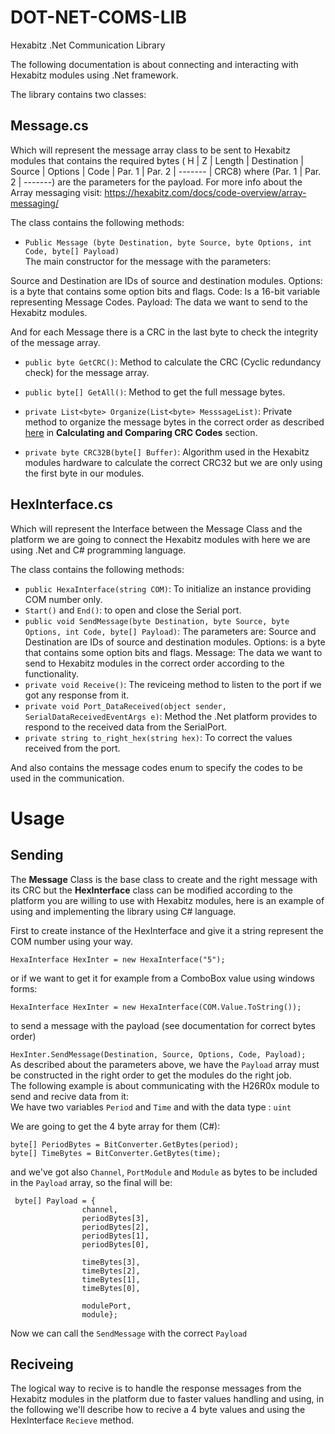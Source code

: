 # DOT-NET-COMS-LIB
Hexabitz .Net Communication Library




The following documentation is about connecting and interacting with Hexabitz modules using .Net framework.

The library contains two classes:

## Message.cs

Which will represent the message array class to be sent to Hexabitz modules that contains the required bytes ( H | Z | Length | Destination | Source | Options | Code | Par. 1 | Par. 2 | ------- | CRC8) where (Par. 1 | Par. 2 | -------)  are the parameters for the payload.
For more info about the Array messaging visit: https://hexabitz.com/docs/code-overview/array-messaging/

The class contains the following methods:

 	

* `Public Message (byte Destination, byte Source, byte Options, int Code, byte[] Payload)`   
The main constructor for the message with the parameters:

Source and Destination are IDs of source and destination modules.
Options: is a byte that contains some option bits and flags. 
Code: Is a 16-bit variable representing Message Codes.
Payload: The data we want to send to the Hexabitz modules.

And for each Message there is a CRC in the last byte to check the integrity of the message array.

 	

* `public byte GetCRC()`: Method to calculate the CRC (Cyclic redundancy check) for the message array.
 	

* `public byte[] GetAll()`: Method to get the full message bytes.
 	

* `private List<byte> Organize(List<byte> MesssageList)`: Private method to organize the message bytes in the correct order as described [here](https://hexabitz.com/docs/code-overview/array-messaging/ "https://hexabitz.com/docs/code-overview/array-messaging/") in **Calculating and Comparing CRC Codes** section.
 	

* `private byte CRC32B(byte[] Buffer)`: Algorithm used in the Hexabitz modules hardware to calculate the correct CRC32 but we are only using the first byte in our modules.


## HexInterface.cs

Which will represent the Interface between the Message Class and the platform we are going to connect the Hexabitz modules with here we are using .Net and C# programming language.


The class contains the following methods:
* `public HexaInterface(string COM)`: To initialize an instance providing COM number only.
* `Start()` and `End()`: to open and close the Serial port.
* `public void SendMessage(byte Destination, byte Source, byte Options, int Code, byte[] Payload)`: 
The parameters are:
Source and Destination are IDs of source and destination modules.
Options: is a byte that contains some option bits and flags.
Message: The data we want to send to Hexabitz modules in the correct order according to the functionality.
* `private void Receive()`: The reviceing method to listen to the port if we got any response from it.
* `private void Port_DataReceived(object sender, SerialDataReceivedEventArgs e)`: Method the .Net platform provides to respond to the received data from the SerialPort.
* `private string to_right_hex(string hex)`: To correct the values received from the port.

And also contains the message codes enum to specify the codes to be used in the communication.


# Usage

## Sending ##
The **Message** Class is the base class to create and the right message with its CRC but the **HexInterface** class can be modified according to the platform you are willing
to use with Hexabitz modules, here is an example of using and implementing the library using C# language.

First to create instance of the HexInterface and give it a string represent the COM number using your way.

`HexaInterface HexInter = new HexaInterface("5");`  

or if we want to get it for example from a ComboBox value using windows forms:  

`HexaInterface HexInter = new HexaInterface(COM.Value.ToString());`  

to send a message with the payload (see documentation for correct bytes order)  

`HexInter.SendMessage(Destination, Source, Options, Code, Payload);`  
As described about the parameters above, we have the `Payload` array must be constructed in the right order to get the modules do the right job.  
The following example is about communicating with the H26R0x module to send and recive data from it:  
We have two variables `Period` and `Time` and with the data type : `uint`  

We are going to get the 4 byte array for them (C#):  

`byte[] PeriodBytes = BitConverter.GetBytes(period);`  
`byte[] TimeBytes = BitConverter.GetBytes(time);`  

and we've got also `Channel`, `PortModule` and `Module` as bytes to be included in the `Payload` array, so the final will be:  

<pre><code> byte[] Payload = {
                channel,
                periodBytes[3],
                periodBytes[2],
                periodBytes[1],
                periodBytes[0],

                timeBytes[3],
                timeBytes[2],
                timeBytes[1],
                timeBytes[0],

                modulePort,
                module};
</code></pre>

Now we can call the `SendMessage` with the correct `Payload`

## Reciveing ##
The logical way to recive is to handle the response messages from the Hexabitz modules in the platform due to faster values handling and using, in the following we'll
describe how to recive a 4 byte values and using the HexInterface `Recieve` method.


